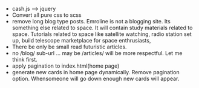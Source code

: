 * cash.js --> jquery
* Convert all pure css to scss
* remove long blog type posts. Emroline is not a blogging site. Its something else related to space.
It will contain study materials related to space. Tutorials related to space like satellite watching, radio station set up, build telescope
marketplace for space enthrusiasts, 
* There be only be small read futuristic articles.
* no /blog/ sub-url ... may be /articles/ will be more respectful. Let me think first.
* apply pagination to index.html(home page)
* generate new cards in home page dynamically. Remove pagination option. Whensomeone will go down enough new cards will appear.
